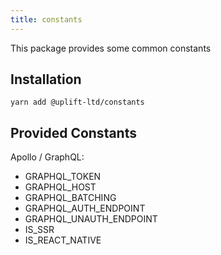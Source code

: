 ```yaml
---
title: constants
---
```


This package provides some common constants

## Installation

    yarn add @uplift-ltd/constants

## Provided Constants

Apollo / GraphQL:

- GRAPHQL_TOKEN
- GRAPHQL_HOST
- GRAPHQL_BATCHING
- GRAPHQL_AUTH_ENDPOINT
- GRAPHQL_UNAUTH_ENDPOINT
- IS_SSR
- IS_REACT_NATIVE
